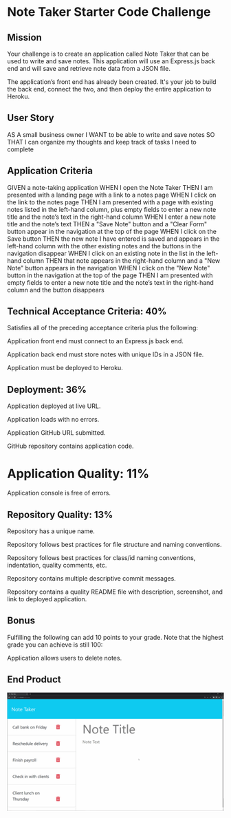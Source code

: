 # Note Taker Starter Code Challenge

## Mission
Your challenge is to create an application called Note Taker that can be used to write and save notes. This application will use an Express.js back end and will save and retrieve note data from a JSON file.

The application’s front end has already been created. It's your job to build the back end, connect the two, and then deploy the entire application to Heroku.

## User Story
AS A small business owner
I WANT to be able to write and save notes
SO THAT I can organize my thoughts and keep track of tasks I need to complete

## Application Criteria
GIVEN a note-taking application
WHEN I open the Note Taker
THEN I am presented with a landing page with a link to a notes page
WHEN I click on the link to the notes page
THEN I am presented with a page with existing notes listed in the left-hand column, plus empty fields to enter a new note title and the note’s text in the right-hand column
WHEN I enter a new note title and the note’s text
THEN a "Save Note" button and a "Clear Form" button appear in the navigation at the top of the page
WHEN I click on the Save button
THEN the new note I have entered is saved and appears in the left-hand column with the other existing notes and the buttons in the navigation disappear
WHEN I click on an existing note in the list in the left-hand column
THEN that note appears in the right-hand column and a "New Note" button appears in the navigation
WHEN I click on the "New Note" button in the navigation at the top of the page
THEN I am presented with empty fields to enter a new note title and the note’s text in the right-hand column and the button disappears

## Technical Acceptance Criteria: 40%
Satisfies all of the preceding acceptance criteria plus the following:

Application front end must connect to an Express.js back end.

Application back end must store notes with unique IDs in a JSON file.

Application must be deployed to Heroku.

## Deployment: 36%
Application deployed at live URL.

Application loads with no errors.

Application GitHub URL submitted.

GitHub repository contains application code.

# Application Quality: 11%
Application console is free of errors.

## Repository Quality: 13%
Repository has a unique name.

Repository follows best practices for file structure and naming conventions.

Repository follows best practices for class/id naming conventions, indentation, quality comments, etc.

Repository contains multiple descriptive commit messages.

Repository contains a quality README file with description, screenshot, and link to deployed application.

## Bonus
Fulfilling the following can add 10 points to your grade. Note that the highest grade you can achieve is still 100:

Application allows users to delete notes.

## End Product
![Alt text](<note-taker image.gif>)